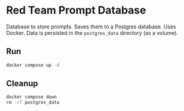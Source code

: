 # Red Team Prompt Database

Database to store prompts. Saves them to a Postgres database. Uses Docker. Data is persisted in the `postgres_data` directory (as a volume).

## Run

```bash
docker compose up -d
```

## Cleanup

```bash
docker compose down
rm -rf postgres_data
```
